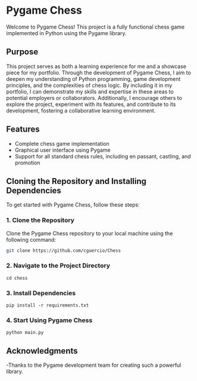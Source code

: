 # Pygame Chess

Welcome to Pygame Chess! This project is a fully functional chess game implemented in Python using the Pygame library.

## Purpose

This project serves as both a learning experience for me and a showcase piece for my portfolio. Through the development of Pygame Chess, I aim to deepen my understanding of Python programming, game development principles, and the complexities of chess logic. By including it in my portfolio, I can demonstrate my skills and expertise in these areas to potential employers or collaborators. Additionally, I encourage others to explore the project, experiment with its features, and contribute to its development, fostering a collaborative learning environment.

## Features

- Complete chess game implementation
- Graphical user interface using Pygame
- Support for all standard chess rules, including en passant, castling, and promotion

## Cloning the Repository and Installing Dependencies

To get started with Pygame Chess, follow these steps:

### 1. Clone the Repository

Clone the Pygame Chess repository to your local machine using the following command:

```bash
git clone https://github.com/cguercio/Chess
```
### 2. Navigate to the Project Directory
```
cd chess
```
### 3. Install Dependencies
```
pip install -r requirements.txt
```
### 4. Start Using Pygame Chess
```
python main.py
```
## Acknowledgments
-Thanks to the Pygame development team for creating such a powerful library.

